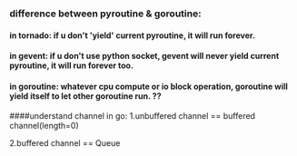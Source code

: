 ### difference between pyroutine & goroutine:
#### in tornado: if u don't 'yield' current pyroutine, it will run forever.
#### in gevent:  if u don't use python socket, gevent will never yield current pyroutine, it will run forever too.
#### in goroutine: whatever cpu compute or io block operation, goroutine will yield itself to let other goroutine run. ?? 


####understand channel in go:
1.unbuffered channel == buffered channel(length=0)

2.buffered channel == Queue


